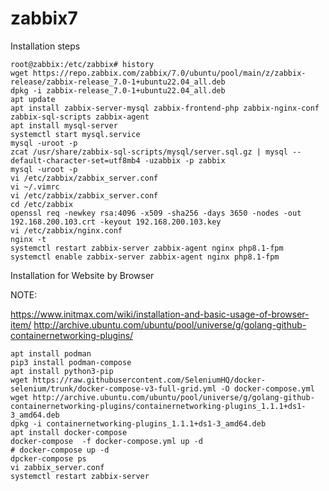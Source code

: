 # zabbix7

 Installation  steps
 
 ```
root@zabbix:/etc/zabbix# history
wget https://repo.zabbix.com/zabbix/7.0/ubuntu/pool/main/z/zabbix-release/zabbix-release_7.0-1+ubuntu22.04_all.deb
dpkg -i zabbix-release_7.0-1+ubuntu22.04_all.deb
apt update
apt install zabbix-server-mysql zabbix-frontend-php zabbix-nginx-conf zabbix-sql-scripts zabbix-agent
apt install mysql-server
systemctl start mysql.service
mysql -uroot -p
zcat /usr/share/zabbix-sql-scripts/mysql/server.sql.gz | mysql --default-character-set=utf8mb4 -uzabbix -p zabbix
mysql -uroot -p
vi /etc/zabbix/zabbix_server.conf
vi ~/.vimrc
vi /etc/zabbix/zabbix_server.conf
cd /etc/zabbix
openssl req -newkey rsa:4096 -x509 -sha256 -days 3650 -nodes -out 192.168.200.103.crt -keyout 192.168.200.103.key
vi /etc/zabbix/nginx.conf
nginx -t
systemctl restart zabbix-server zabbix-agent nginx php8.1-fpm
systemctl enable zabbix-server zabbix-agent nginx php8.1-fpm
```

Installation for  Website by Browser

NOTE: 

https://www.initmax.com/wiki/installation-and-basic-usage-of-browser-item/
http://archive.ubuntu.com/ubuntu/pool/universe/g/golang-github-containernetworking-plugins/

```
apt install podman 
pip3 install podman-compose
apt install python3-pip
wget https://raw.githubusercontent.com/SeleniumHQ/docker-selenium/trunk/docker-compose-v3-full-grid.yml -O docker-compose.yml
wget http://archive.ubuntu.com/ubuntu/pool/universe/g/golang-github-containernetworking-plugins/containernetworking-plugins_1.1.1+ds1-3_amd64.deb
dpkg -i containernetworking-plugins_1.1.1+ds1-3_amd64.deb
apt install docker-compose
docker-compose  -f docker-compose.yml up -d
# docker-compose up -d
dpcker-compose ps  
vi zabbix_server.conf
systemctl restart zabbix-server
```
